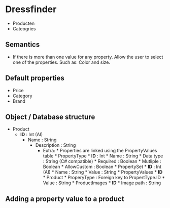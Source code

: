 # Dressfinder

* Producten
* Cateogries








## Semantics
* If there is more than one value for any property. Allow the user to select one of the properties. Such as: Color and size.


## Default properties
* Price
* Category
* Brand

## Object / Database structure
* Product
    * **ID** : Int (AI)
        * Name : String
            * Description : String
                * Extra:
                        * Properties are linked using the PropertyValues table
                        * PropertyType
                            * **ID** : Int
                                * Name : String
                                    * Data type : String (C# compatible)
                                        * Required : Boolean
                                            * Mutliple : Boolean
                                                * AllowCustom : Boolean
                                                * PropertySet
                                                    * **ID** : Int (AI)
                                                        * Name : String
                                                            * Value : String
                                                            * PropertyValues
                                                                * **ID**
                                                                    * Product
                                                                        * ProperyType : Foreign key to PropertType.ID
                                                                            * Value : String
                                                                            * ProductImages
                                                                                * **ID**
                                                                                    * Image path : String


## Adding a property value to a product 

